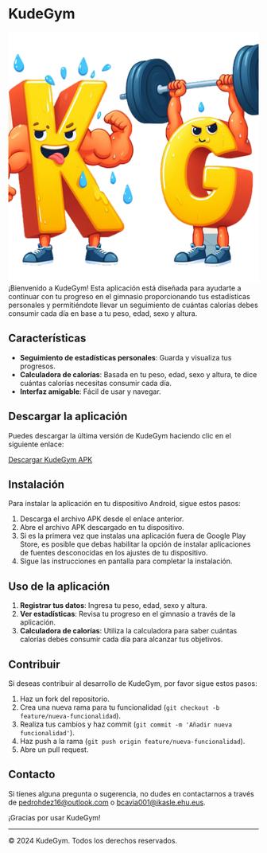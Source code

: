 # KudeGym
![Logo de Kudegym](KudeGym.png)
¡Bienvenido a KudeGym! Esta aplicación está diseñada para ayudarte a continuar con tu progreso en el gimnasio proporcionando tus estadísticas personales y permitiéndote llevar un seguimiento de cuántas calorías debes consumir cada día en base a tu peso, edad, sexo y altura.

## Características

- **Seguimiento de estadísticas personales**: Guarda y visualiza tus progresos.
- **Calculadora de calorías**: Basada en tu peso, edad, sexo y altura, te dice cuántas calorías necesitas consumir cada día.
- **Interfaz amigable**: Fácil de usar y navegar.

## Descargar la aplicación

Puedes descargar la última versión de KudeGym haciendo clic en el siguiente enlace:

[Descargar KudeGym APK](KudeGym.apk)

## Instalación

Para instalar la aplicación en tu dispositivo Android, sigue estos pasos:

1. Descarga el archivo APK desde el enlace anterior.
2. Abre el archivo APK descargado en tu dispositivo.
3. Si es la primera vez que instalas una aplicación fuera de Google Play Store, es posible que debas habilitar la opción de instalar aplicaciones de fuentes desconocidas en los ajustes de tu dispositivo.
4. Sigue las instrucciones en pantalla para completar la instalación.

## Uso de la aplicación

1. **Registrar tus datos**: Ingresa tu peso, edad, sexo y altura.
2. **Ver estadísticas**: Revisa tu progreso en el gimnasio a través de la aplicación.
3. **Calculadora de calorías**: Utiliza la calculadora para saber cuántas calorías debes consumir cada día para alcanzar tus objetivos.

## Contribuir

Si deseas contribuir al desarrollo de KudeGym, por favor sigue estos pasos:

1. Haz un fork del repositorio.
2. Crea una nueva rama para tu funcionalidad (`git checkout -b feature/nueva-funcionalidad`).
3. Realiza tus cambios y haz commit (`git commit -m 'Añadir nueva funcionalidad'`).
4. Haz push a la rama (`git push origin feature/nueva-funcionalidad`).
5. Abre un pull request.

## Contacto

Si tienes alguna pregunta o sugerencia, no dudes en contactarnos a través de pedrohdez16@outlook.com o bcavia001@ikasle.ehu.eus.

¡Gracias por usar KudeGym!

---

© 2024 KudeGym. Todos los derechos reservados.
